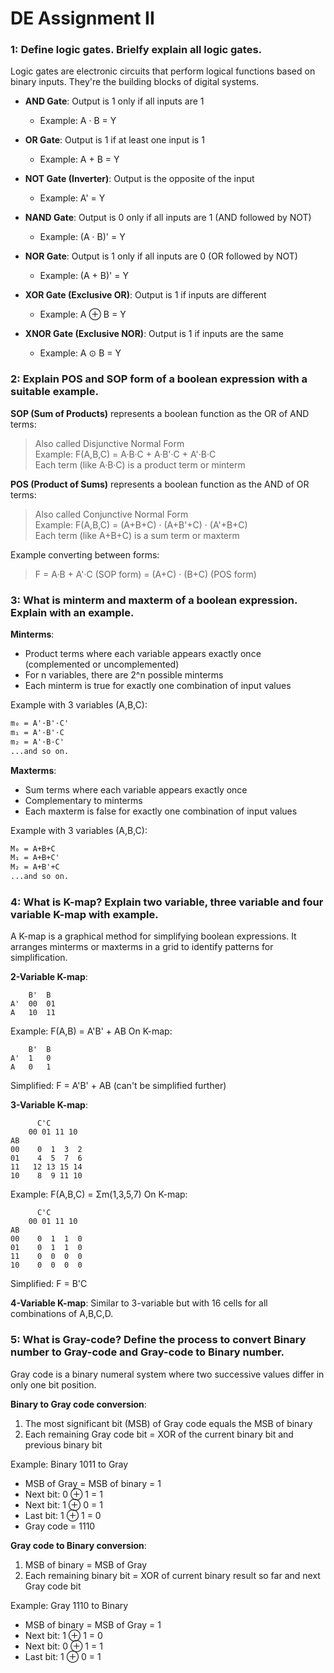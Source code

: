 # **DE Assignment II**


### **1: Define logic gates. Brielfy explain all logic gates.**
Logic gates are electronic circuits that perform logical functions based on binary inputs. They're the building blocks of digital systems.

- **AND Gate**: Output is 1 only if all inputs are 1   
    - Example: A · B = Y

- **OR Gate**: Output is 1 if at least one input is 1  
    - Example: A + B = Y

- **NOT Gate (Inverter)**: Output is the opposite of the input
    - Example: A' = Y

- **NAND Gate**: Output is 0 only if all inputs are 1 (AND followed by NOT)
    - Example: (A · B)' = Y

- **NOR Gate**: Output is 1 only if all inputs are 0 (OR followed by NOT)
    - Example: (A + B)' = Y

- **XOR Gate (Exclusive OR)**: Output is 1 if inputs are different
    - Example: A ⊕ B = Y

- **XNOR Gate (Exclusive NOR)**: Output is 1 if inputs are the same
    - Example: A ⊙ B = Y

### **2: Explain POS and SOP form of a boolean expression with a suitable example.**
**SOP (Sum of Products)** represents a boolean function as the OR of AND terms:
> Also called Disjunctive Normal Form  
> Example: F(A,B,C) = A·B·C + A·B'·C + A'·B·C  
> Each term (like A·B·C) is a product term or minterm

**POS (Product of Sums)** represents a boolean function as the AND of OR terms:
> Also called Conjunctive Normal Form  
> Example: F(A,B,C) = (A+B+C) · (A+B'+C) · (A'+B+C)  
> Each term (like A+B+C) is a sum term or maxterm

Example converting between forms:
> F = A·B + A'·C (SOP form)
  = (A+C) · (B+C) (POS form)

### **3: What is minterm and maxterm of a boolean expression. Explain with an example.**
**Minterms**: 
- Product terms where each variable appears exactly once (complemented or uncomplemented)
- For n variables, there are 2^n possible minterms
- Each minterm is true for exactly one combination of input values

Example with 3 variables (A,B,C):
```txt
m₀ = A'·B'·C'
m₁ = A'·B'·C
m₂ = A'·B·C'
...and so on.
```

**Maxterms**:
- Sum terms where each variable appears exactly once
- Complementary to minterms
- Each maxterm is false for exactly one combination of input values

Example with 3 variables (A,B,C):
```txt
M₀ = A+B+C
M₁ = A+B+C'
M₂ = A+B'+C
...and so on.
```

### **4: What is K-map? Explain two variable, three variable and four variable K-map with example.**
A K-map is a graphical method for simplifying boolean expressions. It arranges minterms or maxterms in a grid to identify patterns for simplification.

**2-Variable K-map**:
```
    B'  B
A'  00  01
A   10  11
```

Example: F(A,B) = A'B' + AB
On K-map:
```
    B'  B
A'  1   0
A   0   1
```
Simplified: F = A'B' + AB (can't be simplified further)

**3-Variable K-map**:
```
      C'C
    00 01 11 10
AB
00    0  1  3  2
01    4  5  7  6
11   12 13 15 14
10    8  9 11 10
```

Example: F(A,B,C) = Σm(1,3,5,7)
On K-map:
```
      C'C
    00 01 11 10
AB
00    0  1  1  0
01    0  1  1  0
11    0  0  0  0
10    0  0  0  0
```
Simplified: F = B'C

**4-Variable K-map**:
Similar to 3-variable but with 16 cells for all combinations of A,B,C,D.

### **5: What is Gray-code? Define the process to convert Binary number to Gray-code and Gray-code to Binary number.**
Gray code is a binary numeral system where two successive values differ in only one bit position.

**Binary to Gray code conversion**:
1. The most significant bit (MSB) of Gray code equals the MSB of binary
2. Each remaining Gray code bit = XOR of the current binary bit and previous binary bit

Example: Binary 1011 to Gray
- MSB of Gray = MSB of binary = 1
- Next bit: 0 ⊕ 1 = 1
- Next bit: 1 ⊕ 0 = 1
- Last bit: 1 ⊕ 1 = 0
- Gray code = 1110

**Gray code to Binary conversion**:
1. MSB of binary = MSB of Gray
2. Each remaining binary bit = XOR of current binary result so far and next Gray code bit

Example: Gray 1110 to Binary
- MSB of binary = MSB of Gray = 1
- Next bit: 1 ⊕ 1 = 0
- Next bit: 0 ⊕ 1 = 1
- Last bit: 1 ⊕ 0 = 1